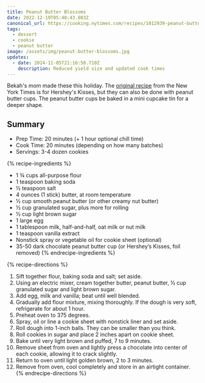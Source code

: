 ```yaml
---
title: Peanut Butter Blossoms
date: 2022-12-19T05:48:43.803Z
canonical_url: https://cooking.nytimes.com/recipes/1012939-peanut-butter-blossoms
tags:
  - dessert
  - cookie
  - peanut butter
image: /assets/img/peanut-butter-blossoms.jpg
updates:
  - date: 2024-11-05T21:16:50.710Z
    description: Reduced yield size and updated cook times
---
```

Bekah's mom made these this holiday. The [original recipe](https://cooking.nytimes.com/recipes/1012939-peanut-butter-blossoms) from the New York Times is for Hershey's Kisses, but they can also be done with peanut butter cups. The peanut butter cups be baked in a mini cupcake tin for a deeper shape.

## Summary

- Prep Time: 20 minutes (+ 1 hour optional chill time)
- Cook Time: 20 minutes (depending on how many batches)
- Servings: 3-4 dozen cookies

{% recipe-ingredients %}

- 1 ¾ cups all-purpose flour
- 1 teaspoon baking soda
- ½ teaspoon salt
- 4 ounces (1 stick) butter, at room temperature
- ½ cup smooth peanut butter (or other creamy nut butter)
- ½ cup granulated sugar, plus more for rolling
- ½ cup light brown sugar
- 1 large egg
- 1 tablespoon milk, half-and-half, oat milk or nut milk
- 1 teaspoon vanilla extract
- Nonstick spray or vegetable oil for cookie sheet (optional)
- 35-50 dark chocolate peanut butter cup (or Hershey’s Kisses, foil removed)
{% endrecipe-ingredients %}

{% recipe-directions %}

1. Sift together flour, baking soda and salt; set aside.
1. Using an electric mixer, cream together butter, peanut butter, ½ cup granulated sugar and light brown sugar.
1. Add egg, milk and vanilla; beat until well blended.
1. Gradually add flour mixture, mixing thoroughly. If the dough is very soft, refrigerate for about 1 hour.
1. Preheat oven to 375 degrees.
1. Spray, oil or line a cookie sheet with nonstick liner and set aside.
1. Roll dough into 1-inch balls. They can be smaller than you think.
1. Roll cookies in sugar and place 2 inches apart on cookie sheet.
1. Bake until very light brown and puffed, 7 to 9 minutes.
1. Remove sheet from oven and lightly press a chocolate into center of each cookie, allowing it to crack slightly.
1. Return to oven until light golden brown, 2 to 3 minutes.
1. Remove from oven, cool completely and store in an airtight container.
{% endrecipe-directions %}
